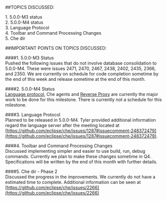 ##TOPICS DISCUSSED:

​1. 5.0.0-M3 status  
2. 5.0.0-M4 status  
3. Language Protocol  
4. Toolbar and Command Processing Changes  
5. Che dir  

##IMPORTANT POINTS ON TOPICS DISCUSSED:

####​1. 5.0.0-M3 Status   
Pushed the following issues that do not involve database consolidation to 5.0.0-M4. These were issues 2471, 2470, 2467, 2438, 2402, 2435, 2366, and 2350. We are currently on schedule for code completion sometime by the end of this week and release sometime at the end of this month.  

####2. 5.0.0-M4 Status  
[Language protocol](https://github.com/eclipse/che/issues/1287), Che agents and [Reverse Proxy](https://github.com/eclipse/che/pull/2004) are currently the major work to be done for this milestone. There is currently not a schedule for this milestone.  

####3. Language Protocol   
Planned to be released in 5.0.0-M4. Tyler provided additional information regard the language server after the meeting located at [https://github.com/eclipse/che/issues/1287#issuecomment-248372479](https://github.com/eclipse/che/issues/1287#issuecomment-248372479).  

####4. Toolbar and Command Processing Changes   
Discussed implementing simpler and easier to use build, run, debug commands. Currently we plan to make these changes sometime in Q4. Specifications will be written by the end of this month with further details.

####5. Che dir - Phase 2    
Discussed the progress in the improvements. We currently do not have a estimated time to complete. Additional information can be seen at [https://github.com/eclipse/che/issues/2266](https://github.com/eclipse/che/issues/2266) 

​